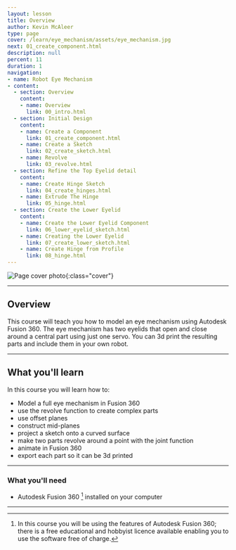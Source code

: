 ```yaml
---
layout: lesson
title: Overview
author: Kevin McAleer
type: page
cover: /learn/eye_mechanism/assets/eye_mechanism.jpg
next: 01_create_component.html
description: null
percent: 11
duration: 1
navigation:
- name: Robot Eye Mechanism
- content:
  - section: Overview
    content:
    - name: Overview
      link: 00_intro.html
  - section: Initial Design
    content:
    - name: Create a Component
      link: 01_create_component.html
    - name: Create a Sketch
      link: 02_create_sketch.html
    - name: Revolve
      link: 03_revolve.html
  - section: Refine the Top Eyelid detail
    content:
    - name: Create Hinge Sketch
      link: 04_create_hinges.html
    - name: Extrude The Hinge
      link: 05_hinge.html
  - section: Create the Lower Eyelid
    content:
    - name: Create the Lower Eyelid Component
      link: 06_lower_eyelid_sketch.html
    - name: Creating the Lower Eyelid
      link: 07_create_lower_sketch.html
    - name: Create Hinge from Profile
      link: 08_hinge.html
---
```



![Page cover photo]({{page.cover}}){:class="cover"}

---

## Overview

This course will teach you how to model an eye mechanism using Autodesk Fusion 360. The eye mechanism has two eyelids that open and close around a central part using just one servo. You can 3d print the resulting parts and include them in your own robot.

---

## What you'll learn

In this course you will learn how to:

* Model a full eye mechanism in Fusion 360
* use the revolve function to create complex parts
* use offset planes
* construct mid-planes
* project a sketch onto a curved surface
* make two parts revolve around a point with the joint function
* animate in Fusion 360
* export each part so it can be 3d printed

---

### What you'll need

* Autodesk Fusion 360 [^1] installed on your computer

[^1]: In this course you will be using the features of Autodesk Fusion 360; there is a free educational and hobbyist licence available enabling you to use the software free of charge.

---
